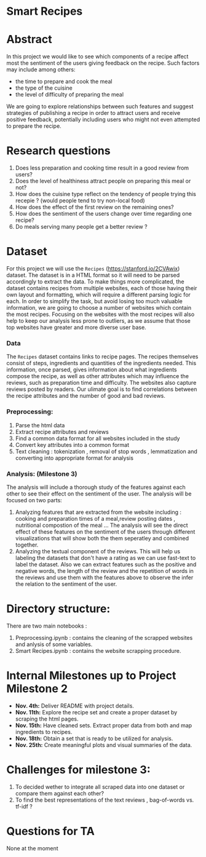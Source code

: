 # Smart Recipes

# Abstract

In this project we would like to see which components of a recipe affect most the sentiment of the users giving feedback on the recipe. Such factors may include among others:  
- the time to prepare and cook the meal  
- the type of the cuisine  
- the level of difficulty of preparing the meal  

We are going to explore relationships between such features and suggest strategies of publishing a recipe in order to attract users and receive positive feedback, potentially including users who might not even attempted to prepare the recipe.


# Research questions

1) Does less preparation and cooking time result in a good review from users?
2) Does the level of healthiness attract people on preparing this meal or not?
3) How does the cuisine type reflect on the tendency of people trying this recepie ? (would people tend to try non-local food)
4) How does the effect of the first review on the remaining ones?
5) How does the sentiment of the users change over time regarding one recipe?
6) Do meals serving many people get a better review ?

# Dataset
For this project we will use the `Recipes` (https://stanford.io/2CVAwix) dataset. The dataset is in a HTML format so it will need to be parsed accordingly to extract the data. To make things more complicated, the dataset contains recipes from multiple websites, each of those having their own layout and formatting, which will require a different parsing logic for each. In order to simplify the task, but avoid losing too much valuable information, we are going to choose a number of websites which contain the most recipes. Focusing on the websites with the most recipes will also help to keep our analysis less prone to outliers, as we assume that those top websites have greater and more diverse user base.

### Data
The `Recipes` dataset contains links to recipe pages. The recipes themselves consist of steps, ingredients and quantities of the ingredients needed. This information, once parsed, gives information about what ingredients compose the recipe, as well as other attributes which may influence the reviews, such as preparation time and difficulty. The websites also capture reviews posted by readers. Our ulimate goal is to find correlations between the recipe attributes and the number of good and bad reviews.

### Preprocessing:
1. Parse the html data
2. Extract recipe attributes and reviews
3. Find a common data format for all websites included in the study
4. Convert key attributes into a common format
5. Text cleaning : tokenization , removal of stop words , lemmatization and converting into appropriate format for analysis

### Analysis: (Milestone 3)
The analysis will include a thorough study of the features against each other to see their effect on the sentiment of the user. The analysis will be focused on two parts:
1. Analyzing features that are extracted from the website including : cooking and preparation times of a meal,review posting dates , nutritional compostion of the meal ... The analysis will see the direct effect of these features on the sentiment of the users through different visualizations that will show both the them seperatley and combined together.
2. Analyzing the textual component of the reviews. This will help us labeling the datasets that don't have a rating as we can use fast-text to label the dataset. Also we can extract features such as the positive and negative words, the length of the review and the repetition of words in the reviews and use them with the features above to observe the infer the relation to the sentiment of the user.

# Directory structure:
There are two main notebooks :
1. Preprocessing.ipynb : contains the cleaning of the scrapped websites and anlysis of some variables.
2. Smart Recipes.ipynb : contains the website scrapping procedure.

# Internal Milestones up to Project Milestone 2
- **Nov. 4th:** Deliver README with project details.
- **Nov. 11th:** Explore the recipe set and create a proper dataset by scraping the html pages.
- **Nov. 15th:** Have cleaned sets. Extract proper data from both and map ingredients to recipes.
- **Nov. 18th:** Obtain a set that is ready to be utilized for analysis.
- **Nov. 25th:** Create meaningful plots and visual summaries of the data.


# Challenges for milestone 3:
1. To decided wether to integrate all scraped data into one dataset or compare them against each other?
2. To find the best representations of the text reviews , bag-of-words vs. tf-idf ?

# Questions for TA
None at the moment
